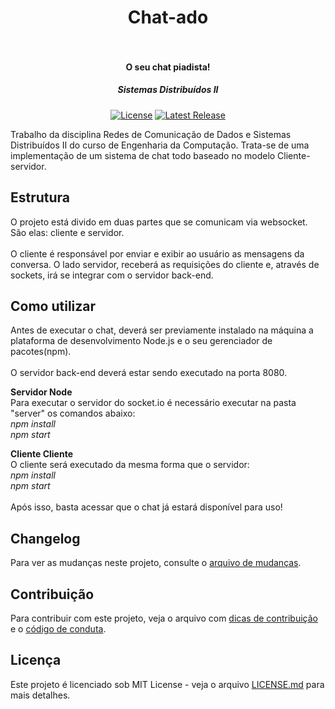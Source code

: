 <h1 align="center">
  Chat-ado
  <br>
  <br>
</h1>

<h4 align="center">O seu chat piadista!</h4>
<h5 align="center">Sistemas Distribuídos II</h5>

<p align="center">
    <a href="https://opensource.org/licenses/MIT"><img src="https://img.shields.io/badge/license-MIT-blue.svg" alt="License"></a>
    <a href="https://github.com/phoms/chat-ado/releases"><img src="https://img.shields.io/github/release/phoms/chat-ado.svg" alt="Latest Release"></a>
</p>

Trabalho da disciplina Redes de Comunicação de Dados e Sistemas Distribuídos II do curso de Engenharia da Computação. Trata-se de uma implementação de um sistema de chat todo baseado no modelo Cliente-servidor.

## Estrutura

O projeto está divido em duas partes que se comunicam via websocket. São elas: cliente e servidor. 
<br>
<br>
O cliente é responsável por enviar e exibir ao usuário as mensagens da conversa. O lado servidor, receberá as requisições do cliente e, através de sockets, irá se integrar com o servidor back-end. 

## Como utilizar

Antes de executar o chat, deverá ser previamente instalado na máquina a plataforma de desenvolvimento Node.js e o seu gerenciador de pacotes(npm).
<br>
<br>
O servidor back-end deverá estar sendo executado na porta 8080.

**Servidor Node**
<br>
Para executar o servidor do socket.io é necessário executar na pasta "server" os comandos abaixo:
<br>
*npm install*
<br>
*npm start*

**Cliente Cliente**
<br>
O cliente será executado da mesma forma que o servidor:
<br>
*npm install*
<br>
*npm start*
<br>
<br>
Após isso, basta acessar <a href="http://localhost:3000/"></a> que o chat já estará disponível para uso!

## Changelog

Para ver as mudanças neste projeto, consulte o [arquivo de mudanças](CHANGELOG.md).

## Contribuição

Para contribuir com este projeto, veja o arquivo com [dicas de contribuição](CONTRIBUTING.md) e o [código de conduta](CONDUCT.md).

## Licença

Este projeto é licenciado sob MIT License - veja o arquivo [LICENSE.md](LICENSE.md) para mais detalhes.